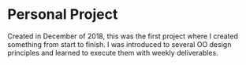 # Personal Project

Created in December of 2018, this was the first project where I created something from start to finish. I was introduced to several OO design principles and learned to execute them with weekly deliverables. 
